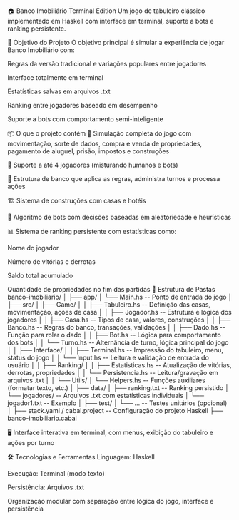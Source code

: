 🏠 Banco Imobiliário Terminal Edition
Um jogo de tabuleiro clássico implementado em Haskell com interface em terminal, suporte a bots e ranking persistente.

🎯 Objetivo do Projeto
O objetivo principal é simular a experiência de jogar Banco Imobiliário com:

Regras da versão tradicional e variações populares entre jogadores

Interface totalmente em terminal

Estatísticas salvas em arquivos .txt

Ranking entre jogadores baseado em desempenho

Suporte a bots com comportamento semi-inteligente

📦 O que o projeto contém
🎲 Simulação completa do jogo com movimentação, sorte de dados, compra e venda de propriedades, pagamento de aluguel, prisão, impostos e construções

👥 Suporte a até 4 jogadores (misturando humanos e bots)

💼 Estrutura de banco que aplica as regras, administra turnos e processa ações

🏗️ Sistema de construções com casas e hotéis

🧠 Algoritmo de bots com decisões baseadas em aleatoriedade e heurísticas

📊 Sistema de ranking persistente com estatísticas como:

Nome do jogador

Número de vitórias e derrotas

Saldo total acumulado

Quantidade de propriedades no fim das partidas
📁 Estrutura de Pastas
banco-imobiliario/
│
├── app/
│   └── Main.hs                        -- Ponto de entrada do jogo
│
├── src/
│   ├── Game/
│   │   ├── Tabuleiro.hs              -- Definição das casas, movimentação, ações de casa
│   │   ├── Jogador.hs                -- Estrutura e lógica dos jogadores
│   │   ├── Casa.hs                   -- Tipos de casa, valores, construções
│   │   ├── Banco.hs                  -- Regras do banco, transações, validações
│   │   ├── Dado.hs                   -- Função para rolar o dado
│   │   ├── Bot.hs                    -- Lógica para comportamento dos bots
│   │   └── Turno.hs                  -- Alternância de turno, lógica principal do jogo
│
│   ├── Interface/
│   │   ├── Terminal.hs               -- Impressão do tabuleiro, menu, status do jogo
│   │   └── Input.hs                  -- Leitura e validação de entrada do usuário
│
│   ├── Ranking/
│   │   ├── Estatisticas.hs           -- Atualização de vitórias, derrotas, propriedades
│   │   └── Persistencia.hs           -- Leitura/gravação em arquivos .txt
│
│   └── Utils/
│       └── Helpers.hs                -- Funções auxiliares (formatar texto, etc.)
│
├── data/
│   ├── ranking.txt                   -- Ranking persistido
│   └── jogadores/                    -- Arquivos .txt com estatísticas individuais
│       └── jogador1.txt              -- Exemplo
│
├── test/
│   └── ...                           -- Testes unitários (opcional)
│
├── stack.yaml / cabal.project        -- Configuração do projeto Haskell
├── banco-imobiliario.cabal    

🖥️ Interface interativa em terminal, com menus, exibição do tabuleiro e ações por turno

🛠 Tecnologias e Ferramentas
Linguagem: Haskell

Execução: Terminal (modo texto)

Persistência: Arquivos .txt

Organização modular com separação entre lógica do jogo, interface e persistência
